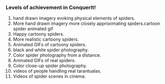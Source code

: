 ### Levels of achievement in ConquerIt!

1.  hand drawn imagery evoking physical elements of spiders.
2.  More hand drawn imagery more closely approximating spiders.cartoon spider animated gif
3.  Happy cartoony spiders.
4.  More realistic cartoony spiders.
5.  Animated GIFs of cartoony spiders.
6.  black and white spider photography.
7.  Color spider photography from a distance.
8.  Animated GIFs of real spiders.
9.  Color close-up spider photography.
10. videos of people handling real tarantualas.
11. Videos of spider scenes in cinema.
